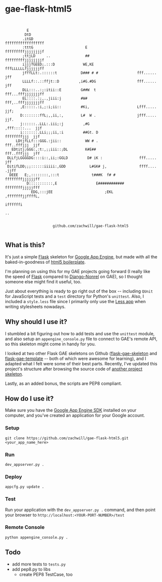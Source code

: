gae-flask-html5
===============

<pre><code>

          E
         DtD
        .itGD                                                ffffffffffffffffff 
        :tttG                        E                       fffffffffjjjjjjjjf 
        ;ttjLD     ..                ##                      fffffffffjjjjjjjjf 
        ijjjfGEED;.:::D             WE,KE                    fffLLLLLLfjjjjjjff 
        jfffLLt:.::::::t           D### # #                  fff......      jff 
        LLLLf::.::ffjt::D         ,i#G.#DG                   fff......      jff 
        DLL:::..:;:itii::E         G##W  t                   fff...fffjjjjjjjff 
        EL::::.:;,.,jiii:j         #W#                       fff,..fffjjjjjjjff 
       ,E:::::.:i,;:i;ii::         #Ki,                      Lfff.....     jjf; 
       D::::::::ffL;,,ii,:,        L#  W .                   jfff.....     jjf. 
       j::::::..LLL:.iii;:j         ,#G                      ,fff:::::...  jjf  
       i:::::::.LLi;;;ii,:i         ##Gt. D                   ffffffffjjj  jjf  
     LDtjfLLf:::GGG.:jii::           WW # .                   fff..fffjjj  jjf  
   EDtitj;GGG:,:t:,;;iii::;DL        K#E##                    fff..fffjjj  jff  
 DLLfjLGGGGDG::::i::,ii;:GGLD         D# iK :                 fff.....     jff  
 DitifLDD;;;::::::iiiii:,GDD           L#GK# j,               ffff....   .jjff  
  DEEE   E;,::::::::,:::t               t###K  f# #           ffffffffjjjjjjff  
          D:::::::::::,E                  E############       ffffffffjjjjjfff  
            EDG,:::jEE                        ;EKL            ,fffffffjjffffL,  
                                                                  iffffffi      
                                                                     ..     


                      github.com/zachwill/gae-flask-html5

</code></pre>


What is this?
-------------

It's just a simple [Flask](http://flask.pocoo.org/) skeleton for
[Google App Engine](http://appengine.google.com/),
but made with all the baked-in-goodness of
[html5 boilerplate](https://github.com/paulirish/html5-boilerplate).

I'm planning on using this for my GAE projects going forward (I really
like the speed of [Flask](http://flask.pocoo.org/) compared to
[Django-Nonrel](http://code.google.com/appengine/articles/django-nonrel.html)
on GAE), so I thought someone else might find it useful, too.

Just about everything is ready to go right out of the box -- including
`QUnit` for JavaScript tests and a `test` directory for Python's `unittest`.
Also, I included a `style.less` file since I primarily only use the
[Less app](http://incident57.com/less/) when writing stylesheets nowadays.


Why should I use it?
---------------------

I stumbled a bit figuring out how to add tests and use the `unittest` module,
and also setup an `appengine_console.py` file to connect to GAE's remote API,
so this skeleton might come in handy for you.

I looked at two other Flask GAE skeletons on Github
([flask-gae-skeleton](https://github.com/blossom/flask-gae-skeleton)
and [flask-gae-template](https://github.com/jugyo/flask-gae-template)
-- both of which were awesome for learning), and I adapted what
I felt were some of their best parts. Recently, I've updated this project's
structure after browsing the source code of
[another project skeleton](https://github.com/franciscosouza/labs).

Lastly, as an added bonus, the scripts are PEP8 compliant.


How do I use it?
----------------

Make sure you have the [Google App Engine SDK](http://appengine.google.com/)
installed on your computer, and you've created an application for your
Google account.

### Setup

    git clone https://github.com/zachwill/gae-flask-html5.git <your_app_name_here>

### Run

    dev_appserver.py .

### Deploy

    appcfg.py update .

### Test

Run your application with the `dev_appserver.py .` command, and then point
your browser to `http://localhost:<YOUR-PORT-NUMBER>/test`

### Remote Console

    python appengine_console.py .


Todo
----

* add more tests to `tests.py`
* add pep8.py to libs
  * create PEP8 TestCase, too
